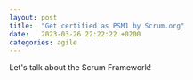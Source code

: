```yaml
---
layout: post
title:  "Get certified as PSM1 by Scrum.org"
date:   2023-03-26 22:22:22 +0200
categories: agile
---
```


Let's talk about the Scrum Framework!
